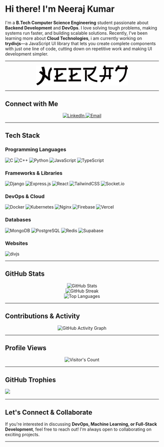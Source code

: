 #  Hi there! I'm Neeraj Kumar
I'm a **B.Tech Computer Science Engineering** student passionate about **Backend Development** and **DevOps**. I love solving tough problems, making systems run faster, and building scalable solutions. Recently, I've been learning more about **Cloud Technologies**, i am currently working on **trydivjs**—a JavaScript UI library that lets you create complete components with just one line of code, cutting down on repetitive work and making UI development simpler.

---

<p align="center">
  <picture>
    <source media="(prefers-color-scheme: dark)" srcset="dark.png">
    <source media="(prefers-color-scheme: light)" srcset="light.png">
    <img alt="Neeraj Kumar" src="light.png" width="300">
  </picture>
</p>

---

## **Connect with Me**

<p align="center">
  <a href="https://linkedin.com/in/neerajkumar1044" target="_blank">
    <img src="https://img.shields.io/badge/LinkedIn-%230077B5.svg?style=for-the-badge&logo=linkedin&logoColor=white" alt="LinkedIn"/>
  </a>
  <a href="mailto:neerajkumar.cs1044@gmail.com" target="_blank">
    <img src="https://img.shields.io/badge/Email-D14836?style=for-the-badge&logo=gmail&logoColor=white" alt="Email"/>
  </a>
</p>

---

## **Tech Stack**

### **Programming Languages**
![C](https://img.shields.io/badge/C-%2300599C.svg?style=for-the-badge&logo=c&logoColor=white)
![C++](https://img.shields.io/badge/C++-%2300599C.svg?style=for-the-badge&logo=c%2B%2B&logoColor=white)
![Python](https://img.shields.io/badge/Python-3670A0?style=for-the-badge&logo=python&logoColor=ffdd54)
![JavaScript](https://img.shields.io/badge/JavaScript-%23323330.svg?style=for-the-badge&logo=javascript&logoColor=%23F7DF1E)
![TypeScript](https://img.shields.io/badge/TypeScript-%23007ACC.svg?style=for-the-badge&logo=typescript&logoColor=white)

### **Frameworks & Libraries**
![Django](https://img.shields.io/badge/Django-%23092E20.svg?style=for-the-badge&logo=django&logoColor=white)
![Express.js](https://img.shields.io/badge/Express.js-%23404d59.svg?style=for-the-badge&logo=express&logoColor=%2361DAFB)
![React](https://img.shields.io/badge/React-%2320232a.svg?style=for-the-badge&logo=react&logoColor=%2361DAFB)
![TailwindCSS](https://img.shields.io/badge/TailwindCSS-%2338B2AC.svg?style=for-the-badge&logo=tailwind-css&logoColor=white)
![Socket.io](https://img.shields.io/badge/Socket.io-black?style=for-the-badge&logo=socket.io&badgeColor=010101)

### **DevOps & Cloud**
![Docker](https://img.shields.io/badge/Docker-%230db7ed.svg?style=for-the-badge&logo=docker&logoColor=white)
![Kubernetes](https://img.shields.io/badge/Kubernetes-%23326ce5.svg?style=for-the-badge&logo=kubernetes&logoColor=white)
![Nginx](https://img.shields.io/badge/Nginx-%23009639.svg?style=for-the-badge&logo=nginx&logoColor=white)
![Firebase](https://img.shields.io/badge/Firebase-%23039BE5.svg?style=for-the-badge&logo=firebase)
![Vercel](https://img.shields.io/badge/Vercel-%23000000.svg?style=for-the-badge&logo=vercel&logoColor=white)

### **Databases**
![MongoDB](https://img.shields.io/badge/MongoDB-%234ea94b.svg?style=for-the-badge&logo=mongodb&logoColor=white)
![PostgreSQL](https://img.shields.io/badge/PostgreSQL-%23316192.svg?style=for-the-badge&logo=postgresql&logoColor=white)
![Redis](https://img.shields.io/badge/Redis-%23DD0031.svg?style=for-the-badge&logo=redis&logoColor=white)
![Supabase](https://img.shields.io/badge/Supabase-3ECF8E?style=for-the-badge&logo=supabase&logoColor=white)

### **Websites**

![divjs](https://img.shields.io/website?url=https%3A%2F%2Fdivjs.vercel.app%2F)

---

## **GitHub Stats**

<div align="center">
  <img src="https://github-readme-stats.vercel.app/api?username=nk1044&theme=tokyonight&show_icons=true&hide_border=false&count_private=true" alt="GitHub Stats"/>
  <br/>
  <img src="https://github-readme-streak-stats.herokuapp.com/?user=nk1044&theme=tokyonight&hide_border=false" alt="GitHub Streak"/>
  <br/>
  <img src="https://github-readme-stats.vercel.app/api/top-langs/?username=nk1044&theme=tokyonight&show_icons=true&hide_border=false&layout=compact" alt="Top Languages"/>
</div>

---

## **Contributions & Activity**

<p align="center">
  <img src="https://github-readme-activity-graph.vercel.app/graph?username=nk1044&theme=react-dark&hide_border=true" alt="GitHub Activity Graph"/>
</p>

---

## **Profile Views**

<p align="center">
  <img src="https://profile-counter.glitch.me/nk1044/count.svg" alt="Visitor's Count" />
</p>

---

## GitHub Trophies
![](https://github-profile-trophy.vercel.app/?username=nk1044&theme=radical&no-frame=false&no-bg=false&margin-w=4)

---

## **Let's Connect & Collaborate**

If you're interested in discussing **DevOps, Machine Learning, or Full-Stack Development**, feel free to reach out! I'm always open to collaborating on exciting projects.

---

<!-- Inspired by GPRM (https://gprm.itsvg.in) -->
